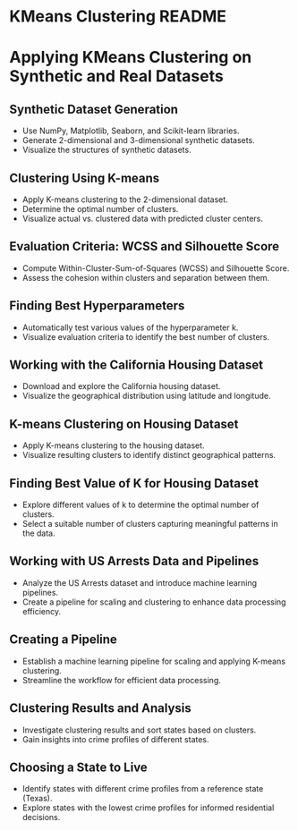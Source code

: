 # KMeans Clustering README
# Applying KMeans Clustering on Synthetic and Real Datasets

## Synthetic Dataset Generation
- Use NumPy, Matplotlib, Seaborn, and Scikit-learn libraries.
- Generate 2-dimensional and 3-dimensional synthetic datasets.
- Visualize the structures of synthetic datasets.

## Clustering Using K-means
- Apply K-means clustering to the 2-dimensional dataset.
- Determine the optimal number of clusters.
- Visualize actual vs. clustered data with predicted cluster centers.

## Evaluation Criteria: WCSS and Silhouette Score
- Compute Within-Cluster-Sum-of-Squares (WCSS) and Silhouette Score.
- Assess the cohesion within clusters and separation between them.

## Finding Best Hyperparameters
- Automatically test various values of the hyperparameter k.
- Visualize evaluation criteria to identify the best number of clusters.

## Working with the California Housing Dataset
- Download and explore the California housing dataset.
- Visualize the geographical distribution using latitude and longitude.

## K-means Clustering on Housing Dataset
- Apply K-means clustering to the housing dataset.
- Visualize resulting clusters to identify distinct geographical patterns.

## Finding Best Value of K for Housing Dataset
- Explore different values of k to determine the optimal number of clusters.
- Select a suitable number of clusters capturing meaningful patterns in the data.

## Working with US Arrests Data and Pipelines
- Analyze the US Arrests dataset and introduce machine learning pipelines.
- Create a pipeline for scaling and clustering to enhance data processing efficiency.

## Creating a Pipeline
- Establish a machine learning pipeline for scaling and applying K-means clustering.
- Streamline the workflow for efficient data processing.

## Clustering Results and Analysis
- Investigate clustering results and sort states based on clusters.
- Gain insights into crime profiles of different states.

## Choosing a State to Live
- Identify states with different crime profiles from a reference state (Texas).
- Explore states with the lowest crime profiles for informed residential decisions.
